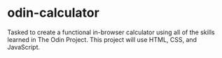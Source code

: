# odin-calculator
Tasked to create a functional in-browser calculator using all of the skills learned in The Odin Project.
This project will use HTML, CSS, and JavaScript.